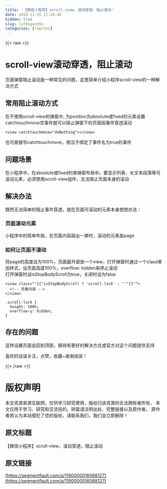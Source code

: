 ```yaml
---
title: '【微信小程序】scroll-view，滚动穿透，阻止滚动' 
date: 2018-11-15 21:20:48
hidden: true
slug: lut8sgesn5n
categories: [reprint]
---
```


{{< raw >}}
<h1>scroll-view&#x6EDA;&#x52A8;&#x7A7F;&#x900F;&#xFF0C;&#x963B;&#x6B62;&#x6EDA;&#x52A8;</h1><p>&#x9875;&#x9762;&#x5F39;&#x7A97;&#x963B;&#x6B62;&#x6EDA;&#x52A8;&#x662F;&#x4E00;&#x79CD;&#x5E38;&#x89C1;&#x7684;&#x95EE;&#x9898;&#xFF0C;&#x8FD9;&#x91CC;&#x7B80;&#x5355;&#x4ECB;&#x7ECD;&#x5C0F;&#x7A0B;&#x5E8F;scroll-view&#x7684;&#x4E00;&#x79CD;&#x89E3;&#x51B3;&#x65B9;&#x5F0F;</p><h2>&#x5E38;&#x7528;&#x963B;&#x6B62;&#x6EDA;&#x52A8;&#x65B9;&#x5F0F;</h2><p>&#x5728;&#x4E0D;&#x4F7F;&#x7528;scroll-view&#x7684;&#x5F39;&#x7A97;&#x4E2D;, &#x4E3A;position&#x4E3A;absolute&#x6216;fixed&#x7684;&#x5143;&#x7D20;&#x8BBE;&#x7F6E;catchtouchmove&#x7A7A;&#x4E8B;&#x4EF6;&#x5C31;&#x53EF;&#x4EE5;&#x963B;&#x6B62;&#x5F39;&#x7A97;&#x4E0B;&#x7684;&#x9875;&#x9762;&#x56E0;&#x4E8B;&#x4EF6;&#x7A7F;&#x900F;&#x6EDA;&#x52A8;</p><pre><code class="code">&lt;view catchtouchmove=&quot;doNothing&quot;&gt;&lt;/view&gt;</code></pre><p>&#x4E5F;&#x53EF;&#x76F4;&#x63A5;&#x5199;catchtouchmove&#xFF0C;&#x76F8;&#x5F53;&#x4E8E;&#x7ED1;&#x5B9A;&#x4E86;&#x4E8B;&#x4EF6;&#x540D;&#x4E3A;true&#x7684;&#x4E8B;&#x4EF6;</p><h2>&#x95EE;&#x9898;&#x573A;&#x666F;</h2><p>&#x5728;&#x5C0F;&#x7A0B;&#x5E8F;&#x4E2D;&#xFF0C;&#x5728;absolute&#x6216;fixed&#x7684;&#x7C7B;&#x5F39;&#x7A97;&#x5E03;&#x5C40;&#x4E2D;&#x3002;&#x8981;&#x663E;&#x793A;&#x5217;&#x8868;&#x3001;&#x957F;&#x6587;&#x672C;&#x6BB5;&#x843D;&#x7B49;&#x53EF;&#x6EDA;&#x52A8;&#x5143;&#x7D20;&#xFF0C;&#x5FC5;&#x987B;&#x4F7F;&#x7528;scroll-view&#x7EC4;&#x4EF6;&#xFF0C;&#x65E0;&#x6CD5;&#x963B;&#x6B62;&#x9875;&#x9762;&#x672C;&#x8EAB;&#x7684;&#x6EDA;&#x52A8;</p><h2>&#x89E3;&#x51B3;&#x529E;&#x6CD5;</h2><p>&#x65E2;&#x7136;&#x65E0;&#x6CD5;&#x7B80;&#x5355;&#x7684;&#x963B;&#x6B62;&#x4E8B;&#x4EF6;&#x7A7F;&#x900F;&#xFF0C;&#x5C31;&#x5728;&#x9875;&#x9762;&#x53EF;&#x6EDA;&#x52A8;&#x7684;&#x5143;&#x7D20;&#x672C;&#x8EAB;&#x60F3;&#x60F3;&#x529E;&#x6CD5;&#xFF1A;</p><h3>&#x9875;&#x9762;&#x6EDA;&#x52A8;&#x5143;&#x7D20;</h3><p>&#x5C0F;&#x7A0B;&#x5E8F;&#x4E2D;&#x7684;&#x7B80;&#x5355;&#x5E03;&#x5C40;&#xFF0C;&#x5728;&#x9875;&#x9762;&#x5185;&#x5BB9;&#x8D85;&#x51FA;&#x4E00;&#x5C4F;&#x65F6;&#xFF0C;&#x6EDA;&#x52A8;&#x7684;&#x5143;&#x7D20;&#x662F;page</p><h3>&#x5982;&#x4F55;&#x8BA9;&#x9875;&#x9762;&#x4E0D;&#x6EDA;&#x52A8;</h3><p>&#x5C06;page&#x7684;&#x9AD8;&#x5EA6;&#x8BBE;&#x4E3A;100%&#xFF0C;&#x9875;&#x9762;&#x6700;&#x5916;&#x5C42;&#x653E;&#x4E00;&#x4E2A;view&#xFF0C;&#x6253;&#x5F00;&#x5F39;&#x7A97;&#x65F6;&#x901A;&#x8FC7;&#x4E00;&#x4E2A;class&#x589E;&#x52A0;&#x6837;&#x5F0F;&#xFF0C;&#x8BBE;&#x9875;&#x9762;&#x9AD8;&#x5EA6;100%&#xFF0C;overflow: hidden&#x6765;&#x505C;&#x6B62;&#x6EDA;&#x52A8;<br>&#x6253;&#x5F00;&#x5F39;&#x7A97;&#x65F6;&#x8BBE;isStopBodyScroll&#x4E3A;true&#xFF0C;&#x5173;&#x95ED;&#x65F6;&#x8BBE;&#x4E3A;false</p><pre><code class="html">&lt;view class=&quot;"{{"isStopBodyScroll ? &apos;scroll-lock&apos; : &apos;&apos;"}}"&quot;&gt;
  &lt;!-- &#x9875;&#x9762;&#x5185;&#x5BB9; --&gt;
&lt;/view&gt;</code></pre><pre><code class="css">.scroll-lock {
  height: 100%;
  overflow-y: hidden;
}</code></pre><h2>&#x5B58;&#x5728;&#x7684;&#x95EE;&#x9898;</h2><p>&#x8FD9;&#x6837;&#x8BBE;&#x7F6E;&#x9875;&#x9762;&#x4F1A;&#x56DE;&#x5230;&#x9876;&#x90E8;&#xFF0C;&#x671F;&#x5F85;&#x6709;&#x66F4;&#x597D;&#x7684;&#x89E3;&#x51B3;&#x65B9;&#x5F0F;&#x6216;&#x5B98;&#x65B9;&#x5BF9;&#x8FD9;&#x4E2A;&#x95EE;&#x9898;&#x63D0;&#x4F9B;&#x652F;&#x6301;</p><p>&#x559C;&#x6B22;&#x7684;&#x8BDD;&#x8BF7;&#x5173;&#x6CE8;&#xFF0C;&#x70B9;&#x8D5E;&#xFF0C;&#x6536;&#x85CF;~&#x8C22;&#x8C22;&#x9605;&#x8BFB;&#xFF01;</p>
{{< /raw >}}

# 版权声明
本文资源来源互联网，仅供学习研究使用，版权归该资源的合法拥有者所有，
本文仅用于学习、研究和交流目的。转载请注明出处、完整链接以及原作者。
原作者若认为本站侵犯了您的版权，请联系我们，我们会立即删除！

## 原文标题
【微信小程序】scroll-view，滚动穿透，阻止滚动

## 原文链接
[https://segmentfault.com/a/1190000016068127](https://segmentfault.com/a/1190000016068127)

